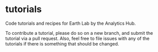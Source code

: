 # tutorials

Code tutorials and recipes for Earth Lab by the Analytics Hub. 

To contribute a tutorial, please do so on a new branch, and submit the tutorial via a pull request. 
Also, feel free to file issues with any of the tutorials if there is something that should be changed. 
